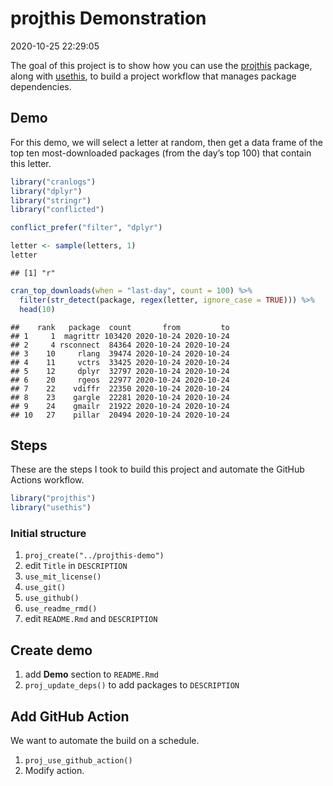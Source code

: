 projthis Demonstration
================
2020-10-25 22:29:05

<!-- README.md is generated from README.Rmd. Please edit that file -->

<!-- badges: start -->

<!-- badges: end -->

The goal of this project is to show how you can use the [projthis]()
package, along with [usethis](), to build a project workflow that
manages package dependencies.

## Demo

For this demo, we will select a letter at random, then get a data frame
of the top ten most-downloaded packages (from the day’s top 100) that
contain this letter.

``` r
library("cranlogs")
library("dplyr")
library("stringr")
library("conflicted")

conflict_prefer("filter", "dplyr")
```

``` r
letter <- sample(letters, 1)
letter
```

    ## [1] "r"

``` r
cran_top_downloads(when = "last-day", count = 100) %>%
  filter(str_detect(package, regex(letter, ignore_case = TRUE))) %>%
  head(10)
```

    ##    rank   package  count       from         to
    ## 1     1  magrittr 103420 2020-10-24 2020-10-24
    ## 2     4 rsconnect  84364 2020-10-24 2020-10-24
    ## 3    10     rlang  39474 2020-10-24 2020-10-24
    ## 4    11     vctrs  33425 2020-10-24 2020-10-24
    ## 5    12     dplyr  32797 2020-10-24 2020-10-24
    ## 6    20     rgeos  22977 2020-10-24 2020-10-24
    ## 7    22    vdiffr  22350 2020-10-24 2020-10-24
    ## 8    23    gargle  22281 2020-10-24 2020-10-24
    ## 9    24    gmailr  21922 2020-10-24 2020-10-24
    ## 10   27    pillar  20494 2020-10-24 2020-10-24

## Steps

These are the steps I took to build this project and automate the GitHub
Actions workflow.

``` r
library("projthis")
library("usethis")
```

### Initial structure

1.  `proj_create("../projthis-demo")`
2.  edit `Title` in `DESCRIPTION`
3.  `use_mit_license()`
4.  `use_git()`
5.  `use_github()`
6.  `use_readme_rmd()`
7.  edit `README.Rmd` and `DESCRIPTION`

## Create demo

1.  add **Demo** section to `README.Rmd`
2.  `proj_update_deps()` to add packages to `DESCRIPTION`

## Add GitHub Action

We want to automate the build on a schedule.

1.  `proj_use_github_action()`
2.  Modify action.
